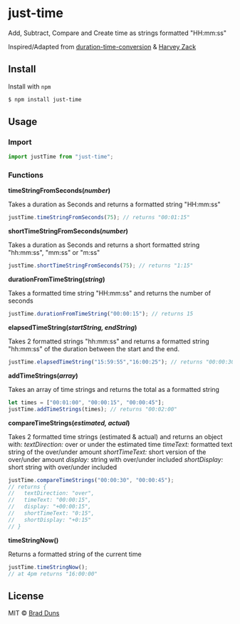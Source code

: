 # just-time
 Add, Subtract, Compare and Create time as strings formatted "HH:mm:ss"
 
 Inspired/Adapted from [duration-time-conversion](https://github.com/zhw2590582/duration-time-conversion) & [Harvey Zack](https://sleepy.im/)

## Install

Install with `npm`

```bash
$ npm install just-time
```

## Usage

### Import
```js
import justTime from "just-time";
```

### Functions

**timeStringFromSeconds(*number*)**

Takes a duration as Seconds and returns a formatted string "HH:mm:ss"

```js
justTime.timeStringFromSeconds(75); // returns "00:01:15"
```

**shortTimeStringFromSeconds(*number*)**

Takes a duration as Seconds and returns a short formatted string "hh:mm:ss", "mm:ss" or "m:ss"
```js
justTime.shortTimeStringFromSeconds(75); // returns "1:15"
```

**durationFromTimeString(*string*)**

Takes a formatted time string "HH:mm:ss" and returns the number of seconds
```js
justTime.durationFromTimeString("00:00:15"); // returns 15
```

**elapsedTimeString(*startString, endString*)**

Takes 2 formatted strings "hh:mm:ss" and returns a formatted string "hh:mm:ss" of the duration between the start and the end.
```js
justTime.elapsedTimeString("15:59:55","16:00:25"); // returns "00:00:30"
```

**addTimeStrings(*array*)**

Takes an array of time strings and returns the total as a formatted string
```js
let times = ["00:01:00", "00:00:15", "00:00:45"];
justTime.addTimeStrings(times); // returns "00:02:00"
```

**compareTimeStrings(*estimated, actual*)**

Takes 2 formatted time strings (estimated & actual) and returns an object with:
  *textDirection:* over or under the estimated time
  *timeText:* formatted text string of the over/under amount
  *shortTimeText:* short version of the over/under amount
  *display:* string with over/under included
  *shortDisplay:* short string with over/under included

```js
justTime.compareTimeStrings("00:00:30", "00:00:45"); 
// returns {
//   textDirection: "over",
//   timeText: "00:00:15",
//   display: "+00:00:15",
//   shortTimeText: "0:15",
//   shortDisplay: "+0:15"
// }
```

**timeStringNow()**

Returns a formatted string of the current time

```js
justTime.timeStringNow(); 
// at 4pm returns "16:00:00"
```



## License

MIT © [Brad Duns](http://www.bradduns.com)
